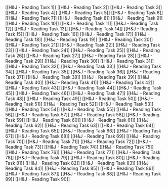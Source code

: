 [[H&J - Reading Task 1]]
[[H&J - Reading Task 2]]
[[H&J - Reading Task 3]]
[[H&J - Reading Task 4]]
[[H&J - Reading Task 5]]
[[H&J - Reading Task 6]]
[[H&J - Reading Task 7]]
[[H&J - Reading Task 8]]
[[H&J - Reading Task 9]]
[[H&J - Reading Task 10]]
[[H&J - Reading Task 11]]
[[H&J - Reading Task 12]]
[[H&J - Reading Task 13]]
[[H&J - Reading Task 14]]
[[H&J - Reading Task 15]]
[[H&J - Reading Task 16]]
[[H&J - Reading Task 17]]
[[H&J - Reading Task 18]]
[[H&J - Reading Task 19]]
[[H&J - Reading Task 20]]
[[H&J - Reading Task 21]]
[[H&J - Reading Task 22]]
[[H&J - Reading Task 23]]
[[H&J - Reading Task 24]]
[[H&J - Reading Task 25]]
[[H&J - Reading Task 26]]
[[H&J - Reading Task 27]]
[[H&J - Reading Task 28]]
[[H&J - Reading Task 29]]
[[H&J - Reading Task 30]]
[[H&J - Reading Task 31]]
[[H&J - Reading Task 32]]
[[H&J - Reading Task 33]]
[[H&J - Reading Task 34]]
[[H&J - Reading Task 35]]
[[H&J - Reading Task 36]]
[[H&J - Reading Task 37]]
[[H&J - Reading Task 38]]
[[H&J - Reading Task 39]]
[[H&J - Reading Task 40]]
[[H&J - Reading Task 41]]
[[H&J - Reading Task 42]]
[[H&J - Reading Task 43]]
[[H&J - Reading Task 44]]
[[H&J - Reading Task 45]]
[[H&J - Reading Task 46]]
[[H&J - Reading Task 47]]
[[H&J - Reading Task 48]]
[[H&J - Reading Task 49]]
[[H&J - Reading Task 50]]
[[H&J - Reading Task 51]]
[[H&J - Reading Task 52]]
[[H&J - Reading Task 53]]
[[H&J - Reading Task 54]]
[[H&J - Reading Task 55]]
[[H&J - Reading Task 56]]
[[H&J - Reading Task 57]]
[[H&J - Reading Task 58]]
[[H&J - Reading Task 59]]
[[H&J - Reading Task 60]]
[[H&J - Reading Task 61]]
[[H&J - Reading Task 62]]
[[H&J - Reading Task 63]]
[[H&J - Reading Task 64]]
[[H&J - Reading Task 65]]
[[H&J - Reading Task 66]]
[[H&J - Reading Task 67]]
[[H&J - Reading Task 68]]
[[H&J - Reading Task 69]]
[[H&J - Reading Task 70]]
[[H&J - Reading Task 71]]
[[H&J - Reading Task 72]]
[[H&J - Reading Task 73]]
[[H&J - Reading Task 74]]
[[H&J - Reading Task 75]]
[[H&J - Reading Task 76]]
[[H&J - Reading Task 77]]
[[H&J - Reading Task 78]]
[[H&J - Reading Task 79]]
[[H&J - Reading Task 80]]
[[H&J - Reading Task 81]]
[[H&J - Reading Task 82]]
[[H&J - Reading Task 83]]
[[H&J - Reading Task 84]]
[[H&J - Reading Task 85]]
[[H&J - Reading Task 86]]
[[H&J - Reading Task 87]]
[[H&J - Reading Task 88]]
[[H&J - Reading Task 89]]
[[H&J - Reading Task 90]]
